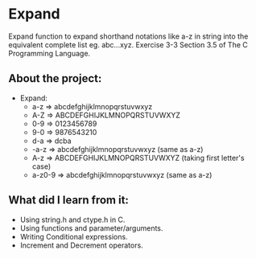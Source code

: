 # Expand
Expand function to expand shorthand notations like a-z in string into the equivalent complete list eg. abc...xyz. Exercise 3-3 Section 3.5 of The C Programming Language.

## About the project:
- Expand:
  - a-z => abcdefghijklmnopqrstuvwxyz
  - A-Z => ABCDEFGHIJKLMNOPQRSTUVWXYZ
  - 0-9 => 0123456789
  - 9-0 => 9876543210
  - d-a => dcba
  - -a-z => abcdefghijklmnopqrstuvwxyz (same as a-z)
  - A-z => ABCDEFGHIJKLMNOPQRSTUVWXYZ (taking first letter's case)
  - a-z0-9 => abcdefghijklmnopqrstuvwxyz (same as a-z)

## What did I learn from it:
- Using string.h and ctype.h in C.
- Using functions and parameter/arguments.
- Writing Conditional expressions.
- Increment and Decrement operators.